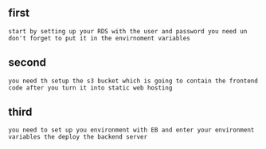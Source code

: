 ## first 
    start by setting up your RDS with the user and password you need un don't forget to put it in the envirnoment variables

## second 
    you need th setup the s3 bucket which is going to contain the frontend code after you turn it into static web hosting
## third 
    you need to set up you environment with EB and enter your environment variables the deploy the backend server
